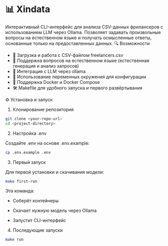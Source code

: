 # 📊 Xindata

Интерактивный CLI-интерфейс для анализа CSV-данных фрилансеров с использованием LLM через Ollama. Позволяет задавать произвольные вопросы на естественном языке и получать осмысленные ответы, основанные только на предоставленных данных.
🔍 Возможности
- 📁 Загрузка и работа с CSV-файлом freelancers.csv
- 💬 Поддержка вопросов на естественном языке (естественная генерация и анализ запросов)
- 🧠 Интеграция с LLM через ollama
- 🔧 Использование переменных окружения для конфигурации
- 🐳 Поддержка Docker и Docker Compose
- 🛠️ Makefile для удобного запуска и первого развёртывания


⚙️ Установка и запуск
1. Клонирование репозитория
```sh
git clone <your-repo-url>
cd <project-directory>
```

2. Настройка .env

Создайте .env на основе .env.example:
```sh
cp .env.example .env
```

3. Первый запуск

Для первой установки и скачивания модели:

```sh
make first-run
```

Эта команда:

- Соберёт контейнеры

- Скачает нужную модель через Ollama

- Запустит CLI-интерфейс


4. Последующие запуски
```sh
make run
```
